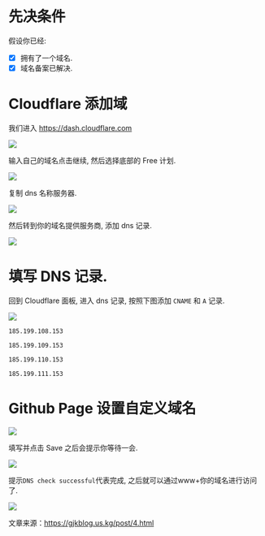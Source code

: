 # 先决条件

假设你已经:

- [x] 拥有了一个域名.
- [x] 域名备案已解决.

# Cloudflare 添加域

我们进入 https://dash.cloudflare.com

![](https://github.com/linji1/file/raw/main/file/2025/02/401824633-65746e4c-33ac-42e5-8261-80b231cae4f2.webp)

输入自己的域名点击继续, 然后选择底部的 Free 计划.

![](https://github.com/linji1/file/raw/main/file/2025/02/401824864-7ac12093-dee3-4a9c-bd55-c124d0ac6453.webp)

复制 dns 名称服务器.

![](https://github.com/linji1/file/raw/main/file/2025/02/401824735-3fa17e93-d8ef-4271-b2f0-e2387a489601.webp)

然后转到你的域名提供服务商, 添加 dns 记录.

![](https://github.com/linji1/file/raw/main/file/2025/02/401824786-73aad798-1830-4bbf-b281-cda074f40485.webp)

# 填写 DNS 记录.

回到 Cloudflare 面板, 进入 dns 记录, 按照下图添加 `CNAME` 和 `A` 记录.

![](https://github.com/linji1/file/raw/main/file/2025/02/401824842-57ed2272-5e7e-4807-b3de-bde1b95d7040.webp)

```
185.199.108.153

185.199.109.153

185.199.110.153

185.199.111.153
```

# Github Page 设置自定义域名

![](https://github.com/linji1/file/raw/main/file/2025/02/401824864-7ac12093-dee3-4a9c-bd55-c124d0ac6453.webp)

填写并点击 Save 之后会提示你等待一会.

![](https://github.com/linji1/file/raw/main/file/2025/02/401824887-8087186c-2b32-4064-8b03-92308b063b75.webp)

提示`DNS check successful`代表完成, 之后就可以通过www+你的域名进行访问了.

![](https://github.com/linji1/file/raw/main/file/2025/02/401826725-d7e62e5d-32b5-4acd-86dc-432a971c2218.webp)

文章来源：https://gjkblog.us.kg/post/4.html